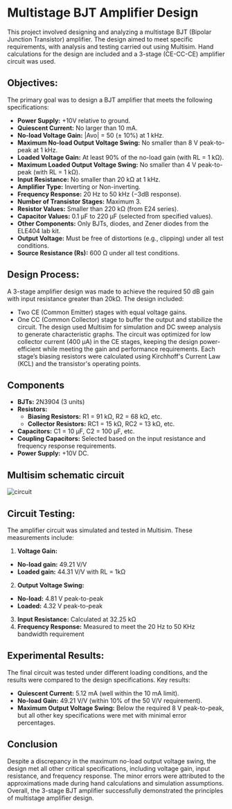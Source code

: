 # Multistage BJT Amplifier Design
This project involved designing and analyzing a multistage BJT (Bipolar Junction Transistor) amplifier. The design aimed to meet specific requirements, with analysis and testing carried out using Multisim. Hand calculations for the design are included and a 3-stage (CE-CC-CE) amplifier circuit was used. 
## Objectives: 
The primary goal was to design a BJT amplifier that meets the following specifications:
- **Power Supply:** +10V relative to ground.
- **Quiescent Current:** No larger than 10 mA.
- **No-load Voltage Gain:** |Avo| = 50 (± 10%) at 1 kHz.
- **Maximum No-load Output Voltage Swing:** No smaller than 8 V peak-to-peak at 1 kHz.
- **Loaded Voltage Gain:** At least 90% of the no-load gain (with RL = 1 kΩ).
- **Maximum Loaded Output Voltage Swing:** No smaller than 4 V peak-to-peak (with RL = 1 kΩ).
- **Input Resistance:** No smaller than 20 kΩ at 1 kHz.
- **Amplifier Type:** Inverting or Non-inverting.
- **Frequency Response:** 20 Hz to 50 kHz (−3dB response).
- **Number of Transistor Stages:** Maximum 3.
- **Resistor Values:** Smaller than 220 kΩ (from E24 series).
- **Capacitor Values:** 0.1 μF to 220 μF (selected from specified values).
- **Other Components:** Only BJTs, diodes, and Zener diodes from the ELE404 lab kit.
- **Output Voltage:** Must be free of distortions (e.g., clipping) under all test conditions.
- **Source Resistance (Rs):** 600 Ω under all test conditions.
## Design Process:
A 3-stage amplifier design was made to achieve the required 50 dB gain with input resistance greater than 20kΩ. The design included:
- Two CE (Common Emitter) stages with equal voltage gains.
- One CC (Common Collector) stage to buffer the output and stabilize the circuit.
The design used Multisim for simulation and DC sweep analysis to generate characteristic graphs. The circuit was optimized for low collector current (400 μA) in the CE stages, keeping the design power-efficient while meeting the gain and performance requirements. Each stage’s biasing resistors were calculated using Kirchhoff's Current Law (KCL) and the transistor's operating points.
## Components
- **BJTs:** 2N3904 (3 units)
- **Resistors:**
  - **Biasing Resistors:** R1 = 91 kΩ, R2 = 68 kΩ, etc.
  - **Collector Resistors:** RC1 = 15 kΩ, RC2 = 13 kΩ, etc.
- **Capacitors:** C1 = 10 μF, C2 = 100 μF, etc.
- **Coupling Capacitors:** Selected based on the input resistance and frequency response requirements.
- **Power Supply:** +10V DC.
## Multisim schematic circuit
![circuit](https://github.com/user-attachments/assets/e3c7bb1b-de0b-4ccd-8217-3db64fbf2322)
## Circuit Testing:
The amplifier circuit was simulated and tested in Multisim. These measurements include:
1. **Voltage Gain:**
  - **No-load gain:** 49.21 V/V
  - **Loaded gain:** 44.31 V/V with RL = 1kΩ
2. **Output Voltage Swing:**
  - **No-load:** 4.81 V peak-to-peak
  - **Loaded:** 4.32 V peak-to-peak
3. **Input Resistance:** Calculated at 32.25 kΩ
4. **Frequency Response:** Measured to meet the 20 Hz to 50 KHz bandwidth requirement
## Experimental Results:
The final circuit was tested under different loading conditions, and the results were compared to the design specifications. Key results:
- **Quiescent Current:** 5.12 mA (well within the 10 mA limit).
- **No-load Gain:** 49.21 V/V (within 10% of the 50 V/V requirement).
- **Maximum Output Voltage Swing:** Below the required 8 V peak-to-peak, but all other key specifications were met with minimal error percentages.
## Conclusion
Despite a discrepancy in the maximum no-load output voltage swing, the design met all other critical specifications, including voltage gain, input resistance, and frequency response. The minor errors were attributed to the approximations made during hand calculations and simulation assumptions. Overall, the 3-stage BJT amplifier successfully demonstrated the principles of multistage amplifier design.
